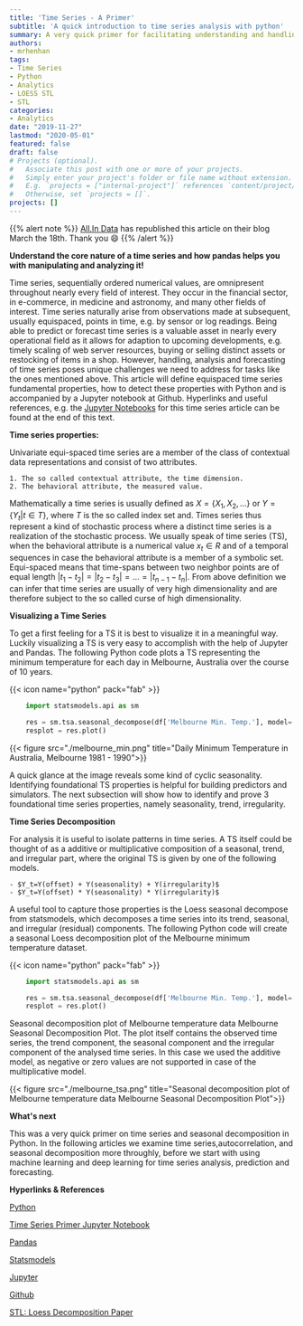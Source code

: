 ```yaml
---
title: 'Time Series - A Primer'
subtitle: 'A quick introduction to time series analysis with python'
summary: A very quick primer for facilitating understanding and handling of time series and time series decomposition in pandas
authors:
- mrhenhan
tags:
- Time Series
- Python
- Analytics
- LOESS STL
- STL
categories:
- Analytics
date: "2019-11-27"
lastmod: "2020-05-01"
featured: false
draft: false
# Projects (optional).
#   Associate this post with one or more of your projects.
#   Simply enter your project's folder or file name without extension.
#   E.g. `projects = ["internal-project"]` references `content/project/deep-learning/index.md`.
#   Otherwise, set `projects = []`.
projects: []
---
```

{{% alert note %}}
[All.In Data](https://www.all-in-data.de/de/kuenstliche-intelligenz/time-series-a-primer/) has republished this article on their blog March the 18th. Thank you :smile:
{{% /alert %}}

**Understand the core nature of a time series and how pandas helps you with manipulating and analyzing it!**

Time series, sequentially ordered numerical values, are omnipresent throughout nearly every field of interest. They occur in the financial sector, in e-commerce, in medicine and astronomy, and many other fields of interest. Time series naturally arise from observations made at subsequent, usually equispaced, points in time, e.g. by sensor or log readings. Being able to predict or forecast time series is a valuable asset in nearly every operational field as it allows for adaption to upcoming developments, e.g. timely scaling of web server resources, buying or selling distinct assets or restocking of items in a shop. However, handling, analysis and forecasting of time series poses unique challenges we need to address for tasks like the ones mentioned above. This article will define equispaced time series fundamental properties, how to detect these properties with Python and is accompanied by a Jupyter notebook at Github. Hyperlinks and useful references, e.g. the [Jupyter Notebooks](https://mybinder.org/v2/gh/hhain/time-series/master?filepath=01%20Time%20Series%20-%20A%20Primer.ipynb) for this time series article can be found at the end of this text.

**Time series properties:**

Univariate equi-spaced time series are a member of the class of contextual data representations and consist of two attributes.

	1. The so called contextual attribute, the time dimension.
	2. The behavioral attribute, the measured value.

Mathematically a time series is usually defined as $X=\{X_1,X_2,...\}$ or $Y=\{Y_t|t \in T\}$, where $T$ is the so called index set and. Times series thus represent a kind of stochastic process where a distinct time series is a realization of the stochastic process. We usually speak of time series (TS), when the behavioral attribute is a numerical value $x_t \in R$ and of a temporal sequences in case the behavioral attribute is a member of a symbolic set. Equi-spaced means that time-spans between two neighbor points are of equal length $|t_1-t_2|=|t_2-t_3|= ... = |t_{n-1} - t_n|$. From above definition we can infer that time series are usually of very high dimensionality and are therefore subject to the so called curse of high dimensionality.


**Visualizing a Time Series**

To get a first feeling for a TS it is best to visualize it in a meaningful way. Luckily visualizing a TS is very easy to accomplish with the help of Jupyter and Pandas. The following Python code plots a TS representing the minimum temperature for each day in Melbourne, Australia over the course of 10 years.

{{< icon name="python" pack="fab" >}}
```python
	import statsmodels.api as sm

	res = sm.tsa.seasonal_decompose(df['Melbourne Min. Temp.'], model='additive', freq=365)
	resplot = res.plot()
```

{{< figure src="./melbourne_min.png" title="Daily Minimum Temperature in Australia, Melbourne 1981 - 1990">}}

A quick glance at the image reveals some kind of cyclic seasonality. Identifying foundational TS properties is helpful for building predictors and simulators. The next subsection will show how to identify and prove 3 foundational time series properties, namely seasonality, trend, irregularity.

**Time Series Decomposition**

For analysis it is useful to isolate patterns in time series. A TS itself could be thought of as a additive or multiplicative composition of a seasonal, trend, and irregular part, where the original TS is given by one of the following models.

	- $Y_t=Y(offset) + Y(seasonality) + Y(irregularity)$
	- $Y_t=Y(offset) * Y(seasonality) * Y(irregularity)$

A useful tool to capture those properties is the Loess seasonal decompose from statsmodels, which decomposes a time series into its trend, seasonal, and irregular (residual) components. The following Python code will create a seasonal Loess decomposition plot of the Melbourne minimum temperature dataset.

{{< icon name="python" pack="fab" >}}
```python
	import statsmodels.api as sm

	res = sm.tsa.seasonal_decompose(df['Melbourne Min. Temp.'], model='additive', freq=365)
	resplot = res.plot()
```

Seasonal decomposition plot of Melbourne temperature data Melbourne Seasonal Decomposition Plot. The plot itself contains the observed time series, the trend component, the seasonal component and the irregular component of the analysed time series. In this case we used the additive model, as negative or zero values are not supported in case of the multiplicative model.

{{< figure src="./melbourne_tsa.png" title="Seasonal decomposition plot of Melbourne temperature data Melbourne Seasonal Decomposition Plot">}}

**What's next**

This was a very quick primer on time series and seasonal decomposition in Python. In the following articles we examine time series,autocorrelation, and seasonal decomposition more throughly, before we start with using machine learning and deep learning for time series analysis, prediction and forecasting.


**Hyperlinks & References**

[Python](https://www.python.org/)

[Time Series Primer Jupyter Notebook](https://mybinder.org/v2/gh/hhain/time-series/master?filepath=01%20Time%20Series%20-%20A%20Primer.ipynb)

[Pandas](https://pandas.pydata.org/)

[Statsmodels](https://www.statsmodels.org/stable/index.html)

[Jupyter](https://jupyter.org/)

[Github](https://github.com/)

[STL: Loess Decomposition Paper](https://www.wessa.net/download/stl.pdf)
